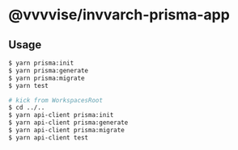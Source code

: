 # @vvvvise/invvarch-prisma-app

## Usage
```sh
$ yarn prisma:init
$ yarn prisma:generate
$ yarn prisma:migrate
$ yarn test

# kick from WorkspacesRoot
$ cd ../..
$ yarn api-client prisma:init
$ yarn api-client prisma:generate
$ yarn api-client prisma:migrate
$ yarn api-client test
```
